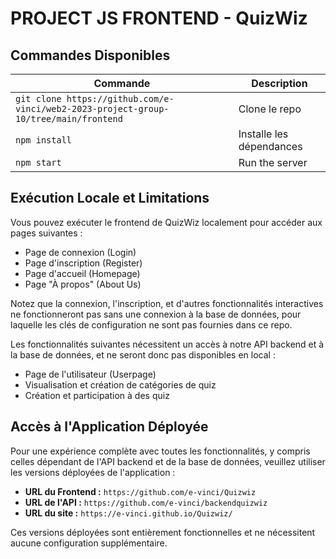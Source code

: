 
# PROJECT JS FRONTEND - QuizWiz
## Commandes Disponibles

| Commande | Description |
|----------|-------------|
| `git clone https://github.com/e-vinci/web2-2023-project-group-10/tree/main/frontend` | Clone le repo |
| `npm install` | Installe les dépendances |
| `npm start` | Run the server |

## Exécution Locale et Limitations

Vous pouvez exécuter le frontend de QuizWiz localement pour accéder aux pages suivantes :

- Page de connexion (Login)
- Page d'inscription (Register)
- Page d'accueil (Homepage)
- Page "À propos" (About Us)

Notez que la connexion, l'inscription, et d'autres fonctionnalités interactives ne fonctionneront pas sans une connexion à la base de données, pour laquelle les clés de configuration ne sont pas fournies dans ce repo.

Les fonctionnalités suivantes nécessitent un accès à notre API backend et à la base de données, et ne seront donc pas disponibles en local :

- Page de l'utilisateur (Userpage)
- Visualisation et création de catégories de quiz
- Création et participation à des quiz

## Accès à l'Application Déployée

Pour une expérience complète avec toutes les fonctionnalités, y compris celles dépendant de l'API backend et de la base de données, veuillez utiliser les versions déployées de l'application :

- **URL du Frontend :** `https://github.com/e-vinci/Quizwiz`
- **URL de l'API :** `https://github.com/e-vinci/backendquizwiz`
- **URL du site :** `https://e-vinci.github.io/Quizwiz/`

Ces versions déployées sont entièrement fonctionnelles et ne nécessitent aucune configuration supplémentaire.
